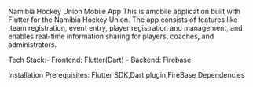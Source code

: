 Namibia Hockey Union Mobile App
This is amobile application built with Flutter for the Namibia Hockey Union. The app consists of features like :team registration, event entry, player registration and management, and enables real-time information sharing for players, coaches, and administrators.

Tech Stack:- Frontend: Flutter(Dart)
            - Backend: Firebase

Installation Prerequisites: Flutter SDK,Dart plugin,FireBase Dependencies

